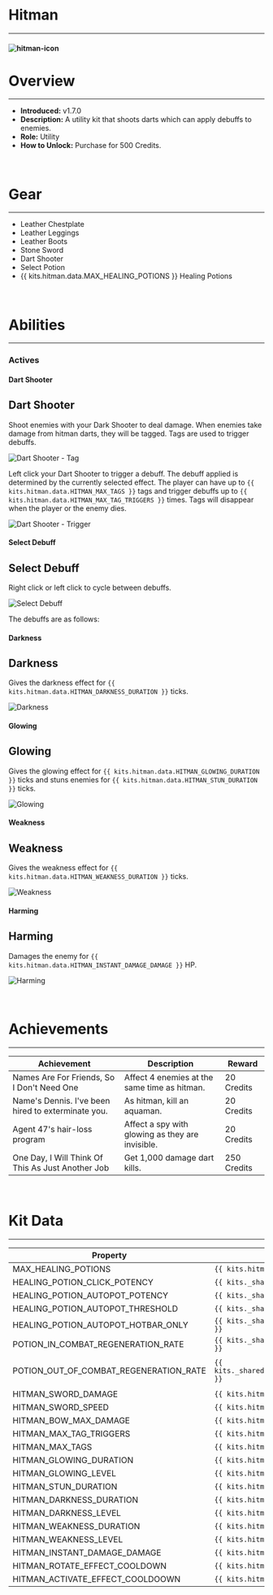 # Hitman

---

#### ![hitman-icon](../assets/icons/hitman-icon.jpg)

# Overview

---

- **Introduced:** v1.7.0
- **Description:** A utility kit that shoots darts which can apply debuffs to enemies.
- **Role:** Utility
- **How to Unlock:** Purchase for 500 Credits.

<br />

# Gear

---

- Leather Chestplate
- Leather Leggings
- Leather Boots
- Stone Sword
- Dart Shooter
- Select Potion
- {{ kits.hitman.data.MAX_HEALING_POTIONS }} Healing Potions

<br />

# Abilities

---

### Actives

<!-- tabs:start -->

#### **Dart Shooter**

## Dart Shooter

Shoot enemies with your Dark Shooter to deal damage. When enemies take damage from hitman darts, they will be tagged. Tags are used to trigger debuffs.

![Dart Shooter - Tag](../assets/kits/hitman/Hitman%20-%20Dart%20Shooter.gif)

Left click your Dart Shooter to trigger a debuff. The debuff applied is determined by the currently selected effect. The player can have up to `{{ kits.hitman.data.HITMAN_MAX_TAGS }}` tags and trigger debuffs up to `{{ kits.hitman.data.HITMAN_MAX_TAG_TRIGGERS }}` times. Tags will disappear when the player or the enemy dies.

![Dart Shooter - Trigger](../assets/kits/hitman/Hitman%20-%20Dart%20Shooter%20Activate.gif)

#### **Select Debuff**

## Select Debuff

Right click or left click to cycle between debuffs.

![Select Debuff](../assets/kits/hitman/Hitman%20-%20Select%20Debuff.gif)

The debuffs are as follows:

<!-- tabs:start -->

#### **Darkness**

## Darkness

Gives the darkness effect for `{{ kits.hitman.data.HITMAN_DARKNESS_DURATION }}` ticks.

![Darkness](../assets/kits/hitman/Hitman%20-%20Darkness.gif)

#### **Glowing**

## Glowing

Gives the glowing effect for `{{ kits.hitman.data.HITMAN_GLOWING_DURATION }}` ticks and stuns enemies for `{{ kits.hitman.data.HITMAN_STUN_DURATION }}` ticks.

![Glowing](../assets/kits/hitman/Hitman%20-%20Glowing.gif)

#### **Weakness**

## Weakness

Gives the weakness effect for `{{ kits.hitman.data.HITMAN_WEAKNESS_DURATION }}` ticks.

![Weakness](../assets/kits/hitman/Hitman%20-%20Weakness.gif)

#### **Harming**

## Harming

Damages the enemy for `{{ kits.hitman.data.HITMAN_INSTANT_DAMAGE_DAMAGE }}` HP.

![Harming](../assets/kits/hitman/Hitman%20-%20Harming.gif)

<!-- tabs:end -->

<!-- tabs:end -->

<br />

# Achievements

---

<!-- prettier-ignore -->
| Achievement | Description | Reward |
| ----------- | ----------- | ------ |
| Names Are For Friends, So I Don't Need One | Affect 4 enemies at the same time as hitman. | 20 Credits |
| Name's Dennis. I've been hired to exterminate you. | As hitman, kill an aquaman. | 20 Credits |
| Agent 47's hair-loss program | Affect a spy with glowing as they are invisible. | 20 Credits |
| One Day, I Will Think Of This As Just Another Job | Get 1,000 damage dart kills. | 250 Credits |

<br />

# Kit Data

---

<!-- prettier-ignore -->
| Property | Value | Description |
|----------|-------|-------------|
| MAX_HEALING_POTIONS | `{{ kits.hitman.data.MAX_HEALING_POTIONS }}` | {{ kitDataSharedDescriptions.MAX_HEALING_POTIONS }} |
| HEALING_POTION_CLICK_POTENCY | `{{ kits._shared.data.HEALING_POTION_CLICK_POTENCY }}` | {{ kitDataSharedDescriptions.HEALING_POTION_CLICK_POTENCY }} |
| HEALING_POTION_AUTOPOT_POTENCY | `{{ kits._shared.data.HEALING_POTION_AUTOPOT_POTENCY }}` | {{ kitDataSharedDescriptions.HEALING_POTION_AUTOPOT_POTENCY }} |
| HEALING_POTION_AUTOPOT_THRESHOLD | `{{ kits._shared.data.HEALING_POTION_AUTOPOT_THRESHOLD }}` | {{ kitDataSharedDescriptions.HEALING_POTION_AUTOPOT_THRESHOLD }} |
| HEALING_POTION_AUTOPOT_HOTBAR_ONLY | `{{ kits._shared.data.HEALING_POTION_AUTOPOT_HOTBAR_ONLY }}` | {{ kitDataSharedDescriptions.HEALING_POTION_AUTOPOT_HOTBAR_ONLY }} |
| POTION_IN_COMBAT_REGENERATION_RATE | `{{ kits._shared.data.POTION_IN_COMBAT_REGENERATION_RATE }}` | {{ kitDataSharedDescriptions.POTION_IN_COMBAT_REGENERATION_RATE }} |
| POTION_OUT_OF_COMBAT_REGENERATION_RATE | `{{ kits._shared.data.POTION_OUT_OF_COMBAT_REGENERATION_RATE }}` | {{ kitDataSharedDescriptions.POTION_OUT_OF_COMBAT_REGENERATION_RATE }} |
| HITMAN_SWORD_DAMAGE | `{{ kits.hitman.data.HITMAN_SWORD_DAMAGE }}` | The base damage of the sword. |
| HITMAN_SWORD_SPEED | `{{ kits.hitman.data.HITMAN_SWORD_SPEED }}` | The base speed of the sword. |
| HITMAN_BOW_MAX_DAMAGE | `{{ kits.hitman.data.HITMAN_BOW_MAX_DAMAGE }}` | The max damage of the Dart Shooter projectile. |
| HITMAN_MAX_TAG_TRIGGERS | `{{ kits.hitman.data.HITMAN_MAX_TAG_TRIGGERS }}` | The number of times the player can trigger debuffs from a tag. |
| HITMAN_MAX_TAGS | `{{ kits.hitman.data.HITMAN_MAX_TAGS }}` | The maximum number of tags the player can have active at once. |
| HITMAN_GLOWING_DURATION | `{{ kits.hitman.data.HITMAN_GLOWING_DURATION }}` | The duration, in ticks, of the glowing effect. |
| HITMAN_GLOWING_LEVEL | `{{ kits.hitman.data.HITMAN_GLOWING_LEVEL }}` | The level of the glowing effect. |
| HITMAN_STUN_DURATION | `{{ kits.hitman.data.HITMAN_STUN_DURATION }}` | The duration, in ticks, of the stun effect. |
| HITMAN_DARKNESS_DURATION | `{{ kits.hitman.data.HITMAN_DARKNESS_DURATION }}` | The duration, in ticks, of the darkness effect. |
| HITMAN_DARKNESS_LEVEL | `{{ kits.hitman.data.HITMAN_DARKNESS_LEVEL }}` | The level of the darkness effect. |
| HITMAN_WEAKNESS_DURATION | `{{ kits.hitman.data.HITMAN_WEAKNESS_DURATION }}` | The duration, in ticks, of the weakness effect. |
| HITMAN_WEAKNESS_LEVEL | `{{ kits.hitman.data.HITMAN_WEAKNESS_LEVEL }}` | The level of the weakness effect. |
| HITMAN_INSTANT_DAMAGE_DAMAGE | `{{ kits.hitman.data.HITMAN_INSTANT_DAMAGE_DAMAGE }}` | The base damage of the harming effect. |
| HITMAN_ROTATE_EFFECT_COOLDOWN | `{{ kits.hitman.data.HITMAN_ROTATE_EFFECT_COOLDOWN }}` | The cooldown, in ticks, of the Select Debuff ability. |
| HITMAN_ACTIVATE_EFFECT_COOLDOOWN | `{{ kits.hitman.data.HITMAN_ACTIVATE_EFFECT_COOLDOOWN }}` | The cooldown, in ticks, of triggering debuffs. |
